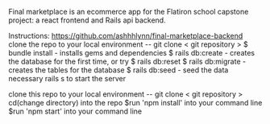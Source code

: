 Final marketplace is an ecommerce app for the Flatiron school capstone project: a react frontend and Rails api backend. 

Instructions:
https://github.com/ashhhlynn/final-marketplace-backend
clone the repo to your local environment -- git clone < git repository >
$ bundle install - installs gems and dependencies
$ rails db:create - creates the database for the first time, or try $ rails db:reset
$ rails db:migrate - creates the tables for the database
$ rails db:seed - seed the data necessary
rails s to start the server

clone this repo to your local environment -- git clone < git repository >
cd(change directory) into the repo
$run 'npm install' into your command line
$run 'npm start' into your command line


